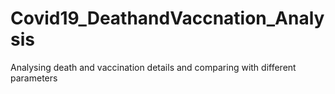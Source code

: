 # Covid19_DeathandVaccnation_Analysis
Analysing death and vaccination details and comparing with different parameters
